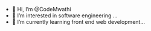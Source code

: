 - 👋 Hi, I’m @CodeMwathi
- 👀 I’m interested in software engineering ...
- 🌱 I’m currently learning front end web development...


<!---
CodeMwathi/CodeMwathi is a ✨ special ✨ repository because its `README.md` (this file) appears on your GitHub profile.
You can click the Preview link to take a look at your changes.
--->
